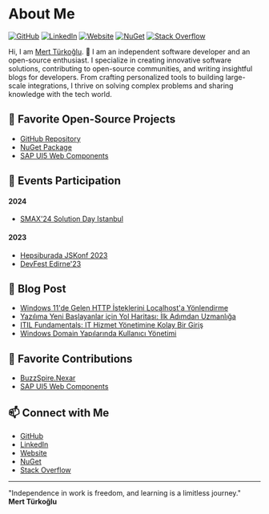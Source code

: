 # About Me

[![GitHub](https://img.shields.io/badge/GitHub-%40tw4-239a3b.svg)](https://github.com/tw4)
[![LinkedIn](https://img.shields.io/badge/Linked-in-0c66c3.svg)](https://www.linkedin.com/in/mert-t%C3%BCrko%C4%9Flu-583434267/)
[![Website](https://img.shields.io/badge/Website-Mert%20T%C3%BCrko%C4%9Flu-blue)](https://www.mertturkoglu.com)
[![NuGet](https://img.shields.io/badge/NuGet-BuzzSpire-0052CC)](https://www.nuget.org/profiles/BuzzSpire)
[![Stack Overflow](https://img.shields.io/badge/Stack%20Overflow-Mert-orange)](https://stackoverflow.com/users/20962908/mert)

Hi, I am [Mert Türkoğlu](https://github.com/tw4). 👋 I am an independent software developer and an open-source enthusiast. I specialize in creating innovative software solutions, contributing to open-source communities, and writing insightful blogs for developers. From crafting personalized tools to building large-scale integrations, I thrive on solving complex problems and sharing knowledge with the tech world.

## 🚀 Favorite Open-Source Projects

- [GitHub Repository](https://github.com/BuzzSpire/Nexar)
- [NuGet Package](https://www.nuget.org/packages/BuzzSpire.Nexar)
- [SAP UI5 Web Components](https://github.com/SAP/ui5-webcomponents)



## 🎤 Events Participation

#### 2024
- [SMAX'24 Solution Day Istanbul](https://www.opentext.com/)

#### 2023
- [Hepsiburada JSKonf 2023](https://kommunity.com/istanbul-javascript-toplulugu/events/hepsiburada-jskonf-2023-240725dc)
- [DevFest Edirne'23](https://gdg.community.dev/events/details/google-gdg-edirne-presents-devfest-edirne23/)

## 📝 Blog Post
- [Windows 11'de Gelen HTTP İsteklerini Localhost'a Yönlendirme](https://www.mertturkoglu.com/blog/6)
- [Yazılıma Yeni Başlayanlar için Yol Haritası: İlk Adımdan Uzmanlığa](https://www.mertturkoglu.com/blog/1)
- [ITIL Fundamentals: IT Hizmet Yönetimine Kolay Bir Giriş](https://www.mertturkoglu.com/blog/2)
- [Windows Domain Yapılarında Kullanıcı Yönetimi](https://www.mertturkoglu.com/blog/3)

## 🌟 Favorite Contributions

- [BuzzSpire.Nexar](https://github.com/BuzzSpire/Nexar)
- [SAP UI5 Web Components](https://github.com/SAP/ui5-webcomponents)

## 📫 Connect with Me

- [GitHub](https://github.com/tw4)
- [LinkedIn](https://www.linkedin.com/in/mert-t%C3%BCrko%C4%9Flu-583434267/)
- [Website](https://www.mertturkoglu.com)
- [NuGet](https://www.nuget.org/profiles/BuzzSpire)
- [Stack Overflow](https://stackoverflow.com/users/20962908/mert)

---

"Independence in work is freedom, and learning is a limitless journey."  
**Mert Türkoğlu**

